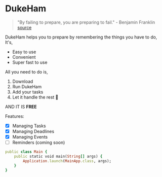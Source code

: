 # DukeHam
> "By failing to prepare, you are preparing to fail." - Benjamin Franklin [source](https://www.goodreads.com/quotes/15061-by-failing-to-prepare-you-are-preparing-to-fail#:~:text=Quote%20by%20Benjamin%20Franklin%3A%20%E2%80%9CBy,you%20are%20preparing%20to%20fail.%E2%80%9D)

DukeHam helps you to prepare by remembering the things you have to do, It's,

- Easy to use
- Convenient 
- Super fast to use 

All you need to do is,

1. Download
2. Run DukeHam
3. Add your tasks
4. Let it handle the rest :star_struck:

AND IT IS **FREE**

Features:
- [x] Managing Tasks
- [x] Managing Deadlines
- [x] Managing Events 
- [ ] Reminders (coming soon)

```ruby
public class Main {
    public static void main(String[] args) {
        Application.launch(MainApp.class, args);
    }
}
